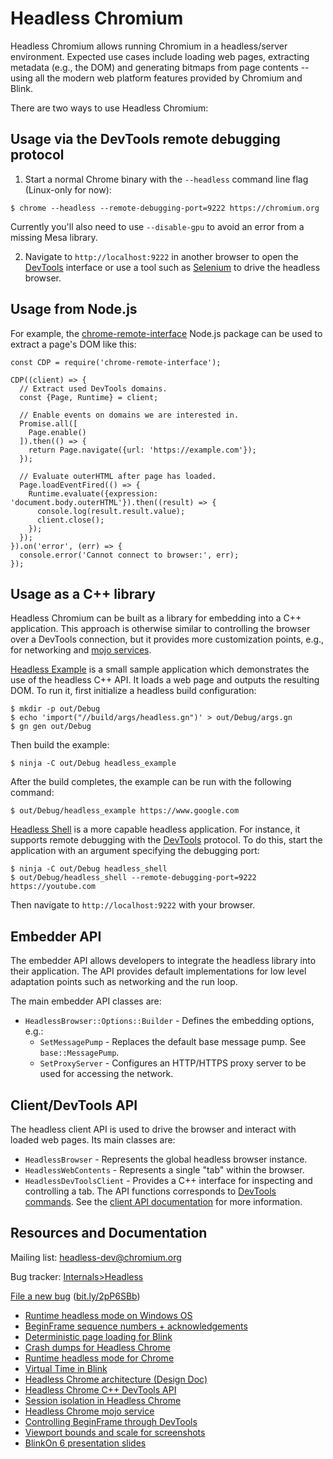 # Headless Chromium

Headless Chromium allows running Chromium in a headless/server environment.
Expected use cases include loading web pages, extracting metadata (e.g., the
DOM) and generating bitmaps from page contents -- using all the modern web
platform features provided by Chromium and Blink.

There are two ways to use Headless Chromium:

## Usage via the DevTools remote debugging protocol

1. Start a normal Chrome binary with the `--headless` command line flag
(Linux-only for now):

```
$ chrome --headless --remote-debugging-port=9222 https://chromium.org
```

Currently you'll also need to use `--disable-gpu` to avoid an error from a
missing Mesa library.

2. Navigate to `http://localhost:9222` in another browser to open the
[DevTools](https://developer.chrome.com/devtools) interface or use a tool such
as [Selenium](http://www.seleniumhq.org/) to drive the headless browser.

## Usage from Node.js

For example, the [chrome-remote-interface](https://github.com/cyrus-and/chrome-remote-interface)
Node.js package can be used to extract a page's DOM like this:

```
const CDP = require('chrome-remote-interface');

CDP((client) => {
  // Extract used DevTools domains.
  const {Page, Runtime} = client;

  // Enable events on domains we are interested in.
  Promise.all([
    Page.enable()
  ]).then(() => {
    return Page.navigate({url: 'https://example.com'});
  });

  // Evaluate outerHTML after page has loaded.
  Page.loadEventFired(() => {
    Runtime.evaluate({expression: 'document.body.outerHTML'}).then((result) => {
      console.log(result.result.value);
      client.close();
    });
  });
}).on('error', (err) => {
  console.error('Cannot connect to browser:', err);
});
```

## Usage as a C++ library

Headless Chromium can be built as a library for embedding into a C++
application. This approach is otherwise similar to controlling the browser over
a DevTools connection, but it provides more customization points, e.g., for
networking and [mojo services](https://docs.google.com/document/d/1Fr6_DJH6OK9rG3-ibMvRPTNnHsAXPk0VzxxiuJDSK3M/edit#heading=h.qh0udvlk963d).

[Headless Example](https://cs.chromium.org/chromium/src/headless/app/headless_example.cc)
is a small sample application which demonstrates the use of the headless C++
API. It loads a web page and outputs the resulting DOM. To run it, first
initialize a headless build configuration:

```
$ mkdir -p out/Debug
$ echo 'import("//build/args/headless.gn")' > out/Debug/args.gn
$ gn gen out/Debug
```

Then build the example:

```
$ ninja -C out/Debug headless_example
```

After the build completes, the example can be run with the following command:

```
$ out/Debug/headless_example https://www.google.com
```

[Headless Shell](https://cs.chromium.org/chromium/src/headless/app/headless_shell.cc)
is a more capable headless application. For instance, it supports remote
debugging with the [DevTools](https://developer.chrome.com/devtools) protocol.
To do this, start the application with an argument specifying the debugging
port:

```
$ ninja -C out/Debug headless_shell
$ out/Debug/headless_shell --remote-debugging-port=9222 https://youtube.com
```

Then navigate to `http://localhost:9222` with your browser.

## Embedder API

The embedder API allows developers to integrate the headless library into their
application. The API provides default implementations for low level adaptation
points such as networking and the run loop.

The main embedder API classes are:

- `HeadlessBrowser::Options::Builder` - Defines the embedding options, e.g.:
  - `SetMessagePump` - Replaces the default base message pump. See
    `base::MessagePump`.
  - `SetProxyServer` - Configures an HTTP/HTTPS proxy server to be used for
    accessing the network.

## Client/DevTools API

The headless client API is used to drive the browser and interact with loaded
web pages. Its main classes are:

- `HeadlessBrowser` - Represents the global headless browser instance.
- `HeadlessWebContents` - Represents a single "tab" within the browser.
- `HeadlessDevToolsClient` - Provides a C++ interface for inspecting and
  controlling a tab. The API functions corresponds to [DevTools commands](https://developer.chrome.com/devtools/docs/debugger-protocol).
  See the [client API documentation](https://docs.google.com/document/d/1rlqcp8nk-ZQvldNJWdbaMbwfDbJoOXvahPCDoPGOwhQ/edit#)
  for more information.

## Resources and Documentation

Mailing list: [headless-dev@chromium.org](https://groups.google.com/a/chromium.org/forum/#!forum/headless-dev)

Bug tracker: [Internals>Headless](https://bugs.chromium.org/p/chromium/issues/list?can=2&q=component%3AInternals%3EHeadless)

[File a new bug](https://bugs.chromium.org/p/chromium/issues/entry?components=Internals%3EHeadless) ([bit.ly/2pP6SBb](https://bit.ly/2pP6SBb))

* [Runtime headless mode on Windows OS](https://docs.google.com/document/d/12c3bSEbmpeGevuyFHcvEKw9br6CkFJSS2saQynBjIzE)
* [BeginFrame sequence numbers + acknowledgements](https://docs.google.com/document/d/1nxaunQ0cYWxhtS6Zzfwa99nae74F7gxanbuT5JRpI6Y/edit#)
* [Deterministic page loading for Blink](https://docs.google.com/document/d/19s2g4fPP9p9qmMZvwPX8uDGbb-39rgR9k56B4B-ueG8/edit#)
* [Crash dumps for Headless Chrome](https://docs.google.com/document/d/1l6AGOOBLk99PaAKoZQW_DVhM8FQ6Fut27lD938CRbTM/edit)
* [Runtime headless mode for Chrome](https://docs.google.com/document/d/1aIJUzQr3eougZQp90bp4mqGr5gY6hdUice8UPa-Ys90/edit#)
* [Virtual Time in
  Blink](https://docs.google.com/document/d/1y9KDT_ZEzT7pBeY6uzVt1dgKlwc1OB_vY4NZO1zBQmo/edit?usp=sharing)
* [Headless Chrome architecture (Design Doc)](https://docs.google.com/document/d/11zIkKkLBocofGgoTeeyibB2TZ_k7nR78v7kNelCatUE)
* [Headless Chrome C++ DevTools API](https://docs.google.com/document/d/1rlqcp8nk-ZQvldNJWdbaMbwfDbJoOXvahPCDoPGOwhQ/edit#heading=h.ng2bxb15li9a)
* [Session isolation in Headless Chrome](https://docs.google.com/document/d/1XAKvrxtSEoe65vNghSWC5S3kJ--z2Zpt2UWW1Fi8GiM/edit)
* [Headless Chrome mojo service](https://docs.google.com/document/d/1Fr6_DJH6OK9rG3-ibMvRPTNnHsAXPk0VzxxiuJDSK3M/edit#heading=h.qh0udvlk963d)
* [Controlling BeginFrame through DevTools](https://docs.google.com/document/d/1LVMYDkfjrrX9PNkrD8pJH5-Np_XUTQHIuJ8IEOirQH4/edit?ts=57d96dbd#heading=h.ndv831lc9uf0)
* [Viewport bounds and scale for screenshots](https://docs.google.com/document/d/1VTcYz4q_x0f1O5IVrvRX4u1DVd_K34IVUl1VULLTCWw/edit#heading=h.ndv831lc9uf0)
* [BlinkOn 6 presentation slides](https://docs.google.com/presentation/d/1gqK9F4lGAY3TZudAtdcxzMQNEE7PcuQrGu83No3l0lw/edit#slide=id.p)

